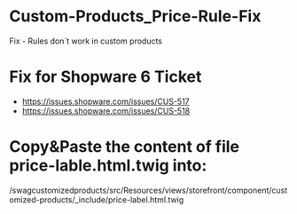 # Custom-Products_Price-Rule-Fix
Fix - Rules don´t work in custom products 


# Fix for Shopware 6 Ticket
- https://issues.shopware.com/issues/CUS-517
- https://issues.shopware.com/issues/CUS-518

# Copy&Paste the content of file price-lable.html.twig into: 
/swagcustomizedproducts/src/Resources/views/storefront/component/customized-products/_include/price-label.html.twig
